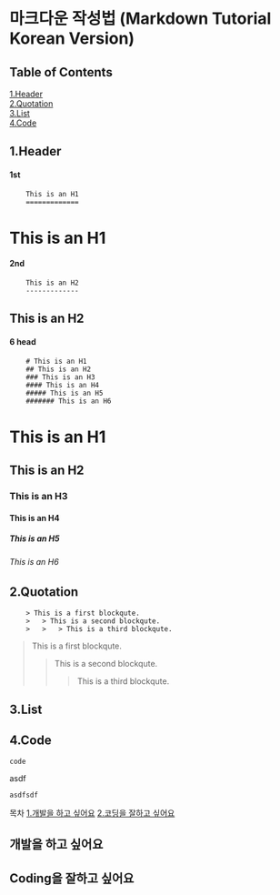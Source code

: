 # 마크다운 작성법 (Markdown Tutorial Korean Version)

## Table of Contents
[1.Header](#Header)   
[2.Quotation](#Quotation)   
[3.List](#List)   
[4.Code](#Code)   



## 1.Header

#### 1st
        This is an H1
        =============

This is an H1
=============

#### 2nd
        This is an H2
        -------------
This is an H2
------------

#### 6 head
        # This is an H1
        ## This is an H2
        ### This is an H3
        #### This is an H4
        ##### This is an H5
        ####### This is an H6

# This is an H1
## This is an H2
### This is an H3
#### This is an H4
##### This is an H5
###### This is an H6
   
   
   
## 2.Quotation

        > This is a first blockqute.
        >	> This is a second blockqute.
        >	>	> This is a third blockqute.
   
> This is a first blockqute.
>	> This is a second blockqute.
>	>	> This is a third blockqute.


## 3.List

## 4.Code

    code 
  asdf
  
    asdfsdf

목차
[1.개발을 하고 싶어요](#개발을-하고-싶어요)
[2.코딩을 잘하고 싶어요](#coding을-잘하고-싶어요)

## 개발을 하고 싶어요
## Coding을 잘하고 싶어요
